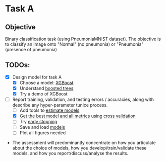 # Task A

## Objective

Binary classification task (using PneumoniaMNIST dataset). The objective
is to classify an image onto "Normal" (no pneumonia) or "Pneumonia"
(presence of pneumonia)

## TODOs:

* [x] Design model for task A
    * [x] Choose a model: [XGBoost](https://github.com/dmlc/xgboost)
    * [x] Understand [boosted trees](https://xgboost.readthedocs.io/en/stable/tutorials/model.html)
    * [x] Try a demo of XGBoost
* [ ] Report training, validation, and testing errors / accuracies, along with describe any hyper-parameter tunice process.
    * [ ] Add tools to [estimate models](https://xgboost.readthedocs.io/en/stable/python/sklearn_estimator.html)
    * [x] [Get the best model and all metrics](https://xgboost.readthedocs.io/en/stable/python/examples/sklearn_examples.html#sphx-glr-python-examples-sklearn-examples-py) using [cross validation](https://scikit-learn.org/stable/modules/cross_validation.html#cross-validation)
    * [ ] Try [early stopping](https://xgboost.readthedocs.io/en/stable/python/sklearn_estimator.html#early-stopping)
    * [ ] Save and load [models](https://xgboost.readthedocs.io/en/stable/tutorials/saving_model.html)
    * [ ] Plot all figures needed

* The assessment will predominantly concentrate on how you articulate about the choice of models, how
you develop/train/validate these models, and how you report/discuss/analyse the
results.
